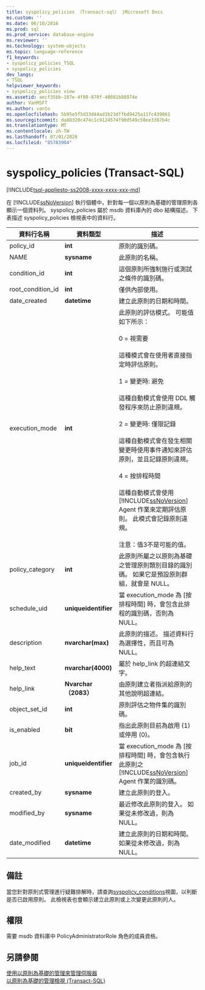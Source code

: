 ```yaml
---
title: syspolicy_policies （Transact-sql） |Microsoft Docs
ms.custom: ''
ms.date: 06/10/2016
ms.prod: sql
ms.prod_service: database-engine
ms.reviewer: ''
ms.technology: system-objects
ms.topic: language-reference
f1_keywords:
- syspolicy_policies_TSQL
- syspolicy_policies
dev_langs:
- TSQL
helpviewer_keywords:
- syspolicy_policies view
ms.assetid: aecf35bb-187e-4f80-870f-48081b88974e
author: VanMSFT
ms.author: vanto
ms.openlocfilehash: 5b95e5f5d33d44ad1b23dffbd9425a11fc439861
ms.sourcegitcommit: da88320c474c1c9124574f90d549c50ee3387b4c
ms.translationtype: MT
ms.contentlocale: zh-TW
ms.lasthandoff: 07/01/2020
ms.locfileid: "85783904"
---
```

# <a name="syspolicy_policies-transact-sql"></a>syspolicy_policies (Transact-SQL)
[!INCLUDE[tsql-appliesto-ss2008-xxxx-xxxx-xxx-md](../../includes/applies-to-version/sqlserver.md)]

  在 [!INCLUDE[ssNoVersion](../../includes/ssnoversion-md.md)] 執行個體中，針對每一個以原則為基礎的管理原則各顯示一個資料列。 syspolicy_policies 屬於 msdb 資料庫內的 dbo 結構描述。 下表描述 syspolicy_policies 檢視表中的資料行。  
  
|資料行名稱|資料類型|描述|  
|-----------------|---------------|-----------------|  
|policy_id|**int**|原則的識別碼。|  
|NAME|**sysname**|此原則的名稱。|  
|condition_id|**int**|這個原則所強制施行或測試之條件的識別碼。|  
|root_condition_id|**int**|僅供內部使用。|  
|date_created|**datetime**|建立此原則的日期和時間。|  
|execution_mode|**int**|此原則的評估模式。 可能值如下所示：<br /><br /> 0 = 視需要<br /><br /> 這種模式會在使用者直接指定時評估原則。<br /><br /> 1 = 變更時: 避免<br /><br /> 這種自動模式會使用 DDL 觸發程序來防止原則違規。<br /><br /> 2 = 變更時: 僅限記錄<br /><br /> 這種自動模式會在發生相關變更時使用事件通知來評估原則，並且記錄原則違規。<br /><br /> 4 = 按排程時間<br /><br /> 這種自動模式會使用 [!INCLUDE[ssNoVersion](../../includes/ssnoversion-md.md)] Agent 作業來定期評估原則。 此模式會記錄原則違規。<br /><br /> 注意：值3不是可能的值。|  
|policy_category|**int**|此原則所屬之以原則為基礎之管理原則類別目錄的識別碼。 如果它是預設原則群組，就會是 NULL。|  
|schedule_uid|**uniqueidentifier**|當 execution_mode 為 [按排程時間] 時，會包含此排程的識別碼，否則為 NULL。|  
|description|**nvarchar(max)**|此原則的描述。 描述資料行為選擇性，而且可為 NULL。|  
|help_text|**nvarchar(4000)**|屬於 help_link 的超連結文字。|  
|help_link|**Nvarchar （2083）**|由原則建立者指派給原則的其他說明超連結。|  
|object_set_id|**int**|原則評估之物件集的識別碼。|  
|is_enabled|**bit**|指出此原則目前為啟用 (1) 或停用 (0)。|  
|job_id|**uniqueidentifier**|當 execution_mode 為 [按排程時間] 時，會包含執行此原則之 [!INCLUDE[ssNoVersion](../../includes/ssnoversion-md.md)] Agent 作業的識別碼。|  
|created_by|**sysname**|建立此原則的登入。|  
|modified_by|**sysname**|最近修改此原則的登入。 如果從未修改過，則為 NULL。|  
|date_modified|**datetime**|建立此原則的日期和時間。 如果從未修改過，則為 NULL。|  
  
## <a name="remarks"></a>備註  
 當您針對原則式管理進行疑難排解時，請查詢[syspolicy_conditions](../../relational-databases/system-catalog-views/syspolicy-conditions-transact-sql.md)視圖，以判斷是否已啟用原則。 此檢視表也會顯示建立此原則或上次變更此原則的人。  
  
## <a name="permissions"></a>權限  
 需要 msdb 資料庫中 PolicyAdministratorRole 角色的成員資格。  
  
## <a name="see-also"></a>另請參閱  
 [使用以原則為基礎的管理來管理伺服器](../../relational-databases/policy-based-management/administer-servers-by-using-policy-based-management.md)   
 [以原則為基礎的管理檢視 &#40;Transact-SQL&#41;](../../relational-databases/system-catalog-views/policy-based-management-views-transact-sql.md)  
  
  
